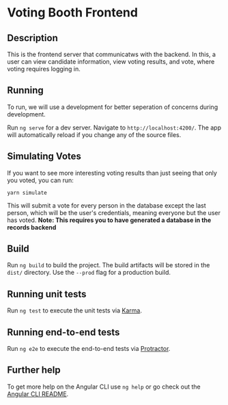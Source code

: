 # Voting Booth Frontend

## Description

This is the frontend server that communicatws with the backend. In this, a user can view candidate information, view voting results, and vote, where voting requires logging in.

## Running

To run, we will use a development for better seperation of concerns during development.

Run `ng serve` for a dev server. Navigate to `http://localhost:4200/`. The app will automatically reload if you change any of the source files.

## Simulating Votes

If you want to see more interesting voting results than just seeing that only you voted, you can run:
```
yarn simulate
```
This will submit a vote for every person in the database except the last person, which will be the user's credentials, meaning everyone but the user has voted.
**Note: This requires you to have generated a database in the records backend**

## Build

Run `ng build` to build the project. The build artifacts will be stored in the `dist/` directory. Use the `--prod` flag for a production build.

## Running unit tests

Run `ng test` to execute the unit tests via [Karma](https://karma-runner.github.io).

## Running end-to-end tests

Run `ng e2e` to execute the end-to-end tests via [Protractor](http://www.protractortest.org/).

## Further help

To get more help on the Angular CLI use `ng help` or go check out the [Angular CLI README](https://github.com/angular/angular-cli/blob/master/README.md).

